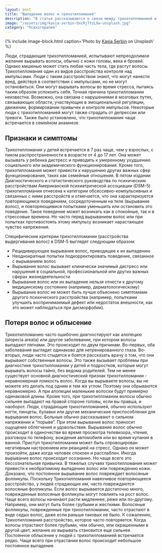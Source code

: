 ```yaml
---
layout: post
title: "Выпадение волос и трихотилломания"
description: "В статье рассказываются о связи между трихотилломанией и потерей волос"
image: "/assets/img/kasia-serbin-UxcRjTtzLXw-unsplash.jpg"
category: "Психотерапия"
---
```


{% include image-block.html 
caption='Photo by <a href="https://unsplash.com/@katersss" rel="nofollow" >Kasia Serbin</a> on Unsplash'
%}

Люди, страдающие трихотилломанией, испытывают непреодолимое желание вырывать волосы, обычно с кожи головы, века и бровей. 
Однако мишенью может стать любая часть тела, где растут волосы. Трихотилломания один из видов расстройства контроля 
над импульсами. Люди с таким расстройством знают, что могут нанести вред, действуя в соответствии с импульсами, но не могут 
остановиться. Они могут вырывать волосы во время стресса, пытаясь таким образом успокоить себя. Точная причина 
трихотилломании неизвестна. Возможно, она связана с нарушениями в мозговых путях, связывающих области, участвующие 
в эмоциональной регуляции, движении, формировании привычек и контроле импульсов. Некоторые люди с трихотилломанией 
могут также страдать от депрессии или тревоги. Также было установлено, что трихотилломания чаще встречается в семейном анамнезе.


## Признаки и симптомы


Трихотилломания у детей встречается в 7 раз чаще, чем у взрослых, с пиком распространенности в возрасте от 4 до 17 лет. 
Она может вызывать у ребенка дистресс и приводить к умеренному ухудшению социального или академического функционирования.
Кроме того, трихотилломания может привести к нарушению других важных сфер функционирования, таких как семейные отношения. 
В пятом издании Диагностического и статистического руководства по психическим расстройствам Американской психиатрической 
ассоциации (DSM-5) трихотилломания отнесена к категории обсессивно-компульсивных и связанных с ними расстройств и 
отмечается, что она характеризуется повторяющимся поведением, сосредоточенным на теле (вырывание волос), и 
повторяющимися попытками уменьшить или остановить это поведение. Такое поведение может возникать как в спокойные, 
так и в стрессовые времена. Но часто перед вырыванием волос или при попытках противостоять этому импульсу возникает 
нарастающее чувство напряжения.


Специфические критерии трихотилломании (расстройства выдергивания волос) в DSM-5 выглядят следующим образом:

- Рецидивирующее вырывание волос, приводящее к их выпадению
- Неоднократные попытки подкорректировать поведение, связанное с вырыванием волос
- Вырывание волос вызывает клинически значимый дистресс или нарушения в социальной, профессиональной или других важных сферах жизнедеятельности
- Вырывание волос или их выпадение нельзя отнести к другому медицинскому состоянию (например, дерматологическому)
- Вырывание волос не может быть лучше объяснено симптомами другого психического расстройства (например, попытками улучшить
воспринимаемый дефект или недостаток внешности, как это может наблюдаться при дисморфобии).


## Потеря волос и облысение


Трихотилломанию часто ошибочно диагностируют как алопецию (alopecia areata) или другое заболевание, при котором волосы выпадают пятнами. 
Это происходит по двум причинам. Во-первых, оба заболевания выглядят одинаково для нетренированного глаза. Во-вторых, люди часто 
стыдятся и боятся рассказать врачу о том, что они вырывают собственные волосы. Это также вызывает проблемы при диагностике 
трихотилломании у детей и подростков, которые могут вырывать волосы тайно, без ведома родителей. Тем не менее существует основной 
диагностический признак трихотилломании - неравномерная ломкость волос. Когда вы вырываете волосы, вы не можете это делать 
под одним и тем же углом. Поэтому они обрываются неравномерно. А при алопеции маленькие волоски будут примерно одинаковой 
длины. Кроме того, при трихотилломании волосы обычно сильнее выпадают на правой стороне головы, если вы правша, и наоборот. 
Люди, страдающие трихотилломанией, обычно используют ногти, пинцеты, булавки или другие механические приспособления для 
вырывания волос. Больные обычно рассказывают о сильном напряжении и “порыве”. При этом вырывание волос приносит ощущение 
облегчения и удовольствия. Вырывание волос обычно происходит в одиночестве во время просмотра телевизора, чтения, разговора 
по телефону, вождения автомобиля или во время купания в ванной. Приступ трихотилломании может быть спровоцирован негативным 
настроением или реакцией на стресс. Однако он может произойти, даже когда человек спокоен и расслаблен. Иногда вырывание 
волос происходит осознанно. Но чаще всего это бессознательная привычка. В тяжелых случаях трихотилломания может привести 
к необратимому выпадению волос или повреждению кожи. Доказано, что постоянное вырывание волос повреждает волосяные 
фолликулы. Поскольку Трихотилломания навязчивое повторяющееся расстройство, у людей страдающих им, часто 
повреждаются волосяные фолликулы. Если волос вырывается достаточно много, поврежденные волосяные фолликулы могут 
повлиять на рост волос. Чаще всего волосы начинают расти медленнее, реже или по-другому. Например, они могут быть 
более грубыми и жесткими. Волосяные фолликулы, поврежденные при трихотилломании, часто отрастают в виде седых волос,
даже если раньше таковых не было. К сожалению, Трихотилломания расстройство, которое часто повторяется. Когда 
волосы отрастают более грубыми, чем обычно, или окрашенными в другой цвет, желание их вырывать становится еще сильнее.
Постоянное облысение у людей с трихотилломанией встречается редко. Чаще всего при отрастании волос происходит небольшое постоянное выпадение.


